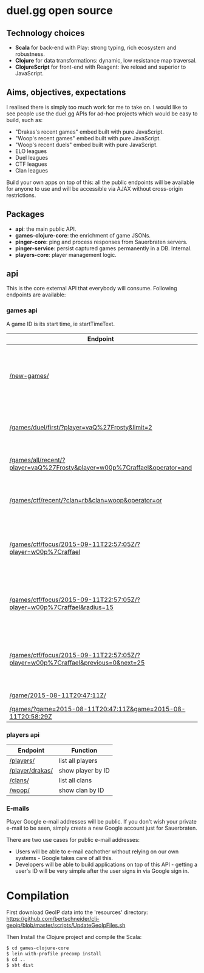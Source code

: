 # duel.gg open source

## Technology choices
* __Scala__ for back-end with Play: strong typing, rich ecosystem and robustness.
* __Clojure__ for data transformations: dynamic, low resistance map traversal.
* __ClojureScript__ for front-end with Reagent: live reload and superior to JavaScript.

## Aims, objectives, expectations

I realised there is simply too much work for me to take on. I would like to see people use the duel.gg APIs for ad-hoc projects which would be easy to build, such as:

* "Drakas's recent games" embed built with pure JavaScript.
* "Woop's recent games" embed built with pure JavaScript.
* "Woop's recent duels" embed built with pure JavaScript.
* ELO leagues
* Duel leagues
* CTF leagues
* Clan leagues

Build your own apps on top of this: all the public endpoints will be available for anyone to use and will be accessible via AJAX without cross-origin restrictions.

## Packages

* __api__: the main public API.
* __games-clojure-core__: the enrichment of game JSONs.
* __pinger-core__: ping and process responses from Sauerbraten servers.
* __pinger-service__: persist captured games permanently in a DB. Internal.
* __players-core__: player management logic.

## api

This is the core external API that everybody will consume. Following endpoints are available:

### games api

A game ID is its start time, ie startTimeText.

|Endpoint | Function|
|-----|------|
| [/new-games/](http://api.duel.gg/new-games/) | __EventSource / Server-Sent Events__ - automatic push of new games coming through.|
| [/games/duel/first/?player=vaQ%27Frosty&limit=2](http://api.duel.gg/games/duel/first/?player=vaQ%27Frosty&limit=2) | find first duel games involving Drakas. Get two. |
| [/games/all/recent/?player=vaQ%27Frosty&player=w00p%7Craffael&operator=and](http://api.duel.gg/games/all/recent/?player=vaQ%27Frosty&player=w00p%7Craffael&operator=and) | Find recent games with both raffael and Frosty |
| [/games/ctf/recent/?clan=rb&clan=woop&operator=or](http://api.duel.gg/games/ctf/recent/?clan=rb&clan=woop&operator=or) | Find recent ctf games with either woop or rb clan |
| [/games/ctf/focus/2015-09-11T22:57:05Z/?player=w00p%7Craffael](http://api.duel.gg/games/ctf/focus/2015-09-11T22:57:05Z/?player=w00p%7Craffael) | Find raffael's ctf games at the specified time, the game before and the game after |
| [/games/ctf/focus/2015-09-11T22:57:05Z/?player=w00p%7Craffael&radius=15](http://api.duel.gg/games/ctf/focus/2015-09-11T22:57:05Z/?player=w00p%7Craffael) | Find raffael's ctf games at the specified time, 15 games before, 15 after |
| [/games/ctf/focus/2015-09-11T22:57:05Z/?player=w00p%7Craffael&previous=0&next=25](http://api.duel.gg/games/ctf/focus/2015-09-11T22:57:05Z/?player=w00p%7Craffael) | Find raffael's ctf games at the specified time, 0 games before, 25 games after |
| [/game/2015-08-11T20:47:11Z/](http://api.duel.gg/game/2015-08-11T20:47:11Z/) | get game at a specific ID |
| [/games/?game=2015-08-11T20:47:11Z&game=2015-08-11T20:58:29Z](http://api.duel.gg/games/?game=2015-08-11T20:47:11Z&game=2015-08-11T20:58:29Z) | get these games |

### players api
|Endpoint | Function|
|-----|------|
| [/players/](http://api.duel.gg/players/) | list all players |
| [/player/drakas/](http://api.duel.gg/player/drakas/) | show player by ID |
| [/clans/](http://api.duel.gg/clans/) | list all clans |
| [/woop/](http://api.duel.gg/clan/woop/) | show clan by ID |

### E-mails

Player Google e-mail addresses will be public. If you don't wish your private e-mail to be seen, simply create a new Google account just for Sauerbraten.

There are two use cases for public e-mail addresses:
* Users will be able to e-mail eachother without relying on our own systems - Google takes care of all this.
* Developers will be able to build applications on top of this API - getting a user's ID will be very simple after the user signs in via Google sign in.

# Compilation

First download GeoIP data into the 'resources' directory: https://github.com/bertschneider/clj-geoip/blob/master/scripts/UpdateGeoIpFiles.sh

Then Install the Clojure project and compile the Scala:
```bash
$ cd games-clojure-core
$ lein with-profile precomp install
$ cd ..
$ sbt dist
```
